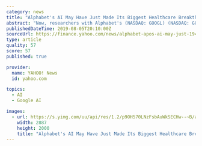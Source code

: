 ```yaml
---
category: news
title: "Alphabet's AI May Have Just Made Its Biggest Healthcare Breakthrough"
abstract: "Now, researchers with Alphabet's (NASDAQ: GOOGL) (NASDAQ: GOOG) DeepMind AI lab, working with the U.S. Department of Veterans Affairs, have made the type of breakthrough most scientists only dream ..."
publishedDateTime: 2019-08-05T20:10:00Z
sourceUrl: https://finance.yahoo.com/news/alphabet-apos-ai-may-just-194926030.html
type: article
quality: 57
score: 57
published: true

provider:
  name: YAHOO! News
  id: yahoo.com

topics:
  - AI
  - Google AI

images:
  - url: https://s.yimg.com/uu/api/res/1.2/p9OH570LNzFsbAuWkSECHw--~B/aD0yMDAwO3c9Mjg4NztzbT0xO2FwcGlkPXl0YWNoeW9u/http://media.zenfs.com/en-US/homerun/motleyfool.com/2014e4d538314290449f586892c4ae26
    width: 2887
    height: 2000
    title: "Alphabet's AI May Have Just Made Its Biggest Healthcare Breakthrough"
---
```

